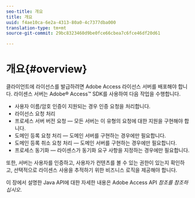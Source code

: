 ```yaml
---
seo-title: 개요
title: 개요
uuid: f4ae10ca-6e2a-4313-80a0-4c7377dba000
translation-type: tm+mt
source-git-commit: 29bc8323460d9be0fce66cbea7c6fce46df20d61

---
```



# 개요{#overview}

클라이언트에 라이선스를 발급하려면 Adobe Access 라이선스 서버를 배포해야 합니다. 라이센스 서버는 Adobe® Access™ SDK를 사용하여 다음 작업을 수행합니다.

* 사용자 이름/암호 인증이 지원되는 경우 인증 요청을 처리합니다.
* 라이선스 요청 처리
* 프로세스 서버 버전 요청 — 모든 서버는 이 유형의 요청에 대한 지원을 구현해야 합니다.
* 도메인 등록 요청 처리 — 도메인 서버를 구현하는 경우에만 필요합니다.
* 도메인 등록 취소 요청 처리 — 도메인 서버를 구현하는 경우에만 필요합니다.
* 프로세스 동기화 — 라이센스가 동기화 요구 사항을 지정하는 경우에만 필요합니다.

또한, 서버는 사용자를 인증하고, 사용자가 컨텐츠를 볼 수 있는 권한이 있는지 확인하고, 선택적으로 라이센스 사용을 추적하기 위한 비즈니스 로직을 제공해야 합니다.

이 장에서 설명한 Java API에 대한 자세한 내용은 Adobe Access API *참조를 참조하십시오*.
